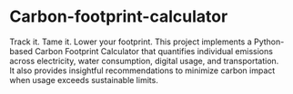 # Carbon-footprint-calculator
Track it. Tame it. Lower your footprint.
This project implements a Python-based Carbon Footprint Calculator that quantifies individual emissions across electricity, water consumption, digital usage, and transportation.
<br>
It also provides insightful recommendations to minimize carbon impact when usage exceeds sustainable limits.

